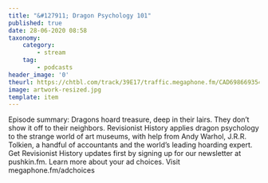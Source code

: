 ```yaml
---
title: "&#127911; Dragon Psychology 101"
published: true
date: 28-06-2020 08:58
taxonomy:
    category:
        - stream
    tag:
        - podcasts
header_image: '0'
theurl: https://chtbl.com/track/39E17/traffic.megaphone.fm/CAD6986693545.mp3
image: artwork-resized.jpg
template: item
--- 
```

Episode summary: Dragons hoard treasure, deep in their lairs. They don’t show it off to their neighbors. Revisionist History applies dragon psychology to the strange world of art museums, with help from Andy Warhol, J.R.R. Tolkien, a handful of accountants and the world’s leading hoarding expert. Get Revisionist History updates first by signing up for our newsletter at pushkin.fm. Learn more about your ad choices. Visit megaphone.fm/adchoices
